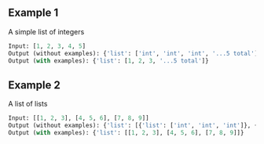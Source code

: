 ## Example 1
A simple list of integers

```python
Input: [1, 2, 3, 4, 5]
Output (without examples): {'list': ['int', 'int', 'int', '...5 total']}
Output (with examples): {'list': [1, 2, 3, '...5 total']}
```

## Example 2
A list of lists

```python
Input: [[1, 2, 3], [4, 5, 6], [7, 8, 9]]
Output (without examples): {'list': [{'list': ['int', 'int', 'int']}, {'list': ['int', 'int', 'int']}, {'list': ['int', 'int', 'int']}]}
Output (with examples): {'list': [[1, 2, 3], [4, 5, 6], [7, 8, 9]]}
```

